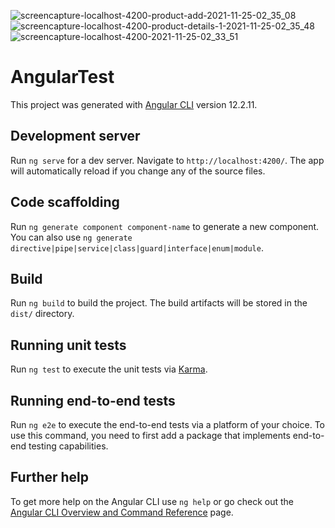 ![screencapture-localhost-4200-product-add-2021-11-25-02_35_08](https://user-images.githubusercontent.com/77206236/144940822-309bf992-6ba0-43eb-ae06-1a183ebce170.png)
![screencapture-localhost-4200-product-details-1-2021-11-25-02_35_48](https://user-images.githubusercontent.com/77206236/144940825-f8a419b7-c381-411e-bf66-7f5b8e7ac845.png)
![screencapture-localhost-4200-2021-11-25-02_33_51](https://user-images.githubusercontent.com/77206236/144940828-1914a48c-0a0f-4ad0-9fac-a63e2dee3189.png)





# AngularTest

This project was generated with [Angular CLI](https://github.com/angular/angular-cli) version 12.2.11.

## Development server

Run `ng serve` for a dev server. Navigate to `http://localhost:4200/`. The app will automatically reload if you change any of the source files.

## Code scaffolding

Run `ng generate component component-name` to generate a new component. You can also use `ng generate directive|pipe|service|class|guard|interface|enum|module`.

## Build

Run `ng build` to build the project. The build artifacts will be stored in the `dist/` directory.

## Running unit tests

Run `ng test` to execute the unit tests via [Karma](https://karma-runner.github.io).

## Running end-to-end tests

Run `ng e2e` to execute the end-to-end tests via a platform of your choice. To use this command, you need to first add a package that implements end-to-end testing capabilities.

## Further help

To get more help on the Angular CLI use `ng help` or go check out the [Angular CLI Overview and Command Reference](https://angular.io/cli) page.
